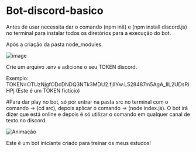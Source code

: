 # Bot-discord-basico

Antes de usar necessita dar o comando (npm init) e (npm install discord.js) no terminal para instalar todos os diretórios para a execução do bot.

Após a criação da pasta node_modules.

![image](https://user-images.githubusercontent.com/78765220/158886144-4fb6b760-26ba-4492-9dd3-d12751f09a63.png)

Crie um arquivo .env e adicione o seu TOKEN discord. 

Exemplo: TOKEN=OTUzNjgfODcDNDQ3NTk3MDU2.fjIIYw.L528487m5AgA_IlL2UDsRiHPj (Este é um TOKEN fictício) 

#Para dar play no bot, só por entrar na pasta src no terminal com o comando -> (cd src), depois aplicar o comando -> (node index.js). O bot irá dizer que está online e depois é só utilizar o comando em qualquer canal de texto no discord.

![Animação](https://user-images.githubusercontent.com/78765220/158886729-139fb3f6-99db-43e8-a3b0-373b53fead70.gif)

Este é um bot iniciante criado para treinar os meus estudos!
